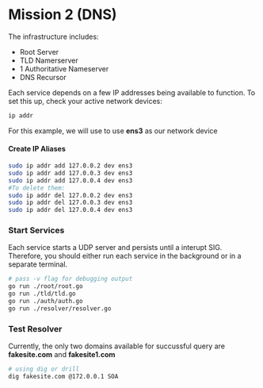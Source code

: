 # Mission 2 (DNS)

The infrastructure includes:
- Root Server
- TLD Namerserver
- 1 Authoritative Nameserver
- DNS Recursor

Each service depends on a few IP addresses being available to function. To set this up, check your active network devices:
```sh
ip addr
```
For this example, we will use to use **ens3** as our network device
#### Create IP Aliases
```sh
sudo ip addr add 127.0.0.2 dev ens3
sudo ip addr add 127.0.0.3 dev ens3
sudo ip addr add 127.0.0.4 dev ens3
#To delete them:
sudo ip addr del 127.0.0.2 dev ens3
sudo ip addr del 127.0.0.3 dev ens3
sudo ip addr del 127.0.0.4 dev ens3
```
### Start Services
Each service starts a UDP server and persists until a interupt SIG. Therefore, you should either run each service in the background or in a separate terminal.
```sh
# pass -v flag for debugging output
go run ./root/root.go
go run ./tld/tld.go
go run ./auth/auth.go
go run ./resolver/resolver.go
```

### Test Resolver
Currently, the only two domains available for succussful query are **fakesite.com** and **fakesite1.com**
```sh
# using dig or drill
dig fakesite.com @172.0.0.1 SOA
```
